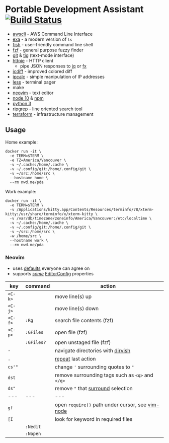 # Portable Development Assistant [![Build Status](https://drone.nwd.me/api/badges/dowdell/pda/status.svg)](https://drone.nwd.me/dowdell/pda)

  - [awscli][aws] - AWS Command Line Interface
  - [exa][exa] - a modern version of `ls`
  - [fish][fish] - user-friendly command line shell
  - [fzf][fzf] - general purpose fuzzy finder
  - [git][git] & [tig][tig] (text-mode interface)
  - [httpie][http] - HTTP client
    - pipe JSON responses to [jq][jq] or [fx][fx]
  - [icdiff][diff] - improved colored diff
  - [ipcalc][calc] - simple manipulation of IP addresses
  - [less][less] - terminal pager
  - make
  - [neovim][nvim] - text editor
  - [node 10][node] & [npm][npm]
  - [python 3][py3]
  - [ripgrep][rg] - line oriented search tool
  - [terraform][terra] - infrastructure management

[aws]: https://aws.amazon.com/cli/
[calc]:  https://linux.die.net/man/1/ipcalc
[diff]:  https://github.com/jeffkaufman/icdiff
[exa]:   https://the.exa.website/
[fish]:  https://fishshell.com/docs/current/tutorial.html
[fx]:    https://github.com/antonmedv/fx
[fzf]:   https://github.com/junegunn/fzf#-
[git]:   https://git-scm.com/docs
[http]:  https://httpie.org/doc#usage
[jq]:    https://stedolan.github.io/jq/manual/
[less]:  https://en.wikipedia.org/wiki/Less_(Unix)
[node]:  https://nodejs.org/dist/latest-v10.x/docs/api/
[npm]:   https://docs.npmjs.com/cli-documentation/
[py3]:   https://docs.python.org/3/library/
[nvim]:  https://neovim.io/doc/user/
[rg]:    https://github.com/BurntSushi/ripgrep/blob/master/GUIDE.md#user-guide
[terra]: https://www.terraform.io/docs/cli-index.html
[tig]:   https://jonas.github.io/tig/

## Usage

Home example:
```
docker run -it \
  -e TERM=$TERM \
  -e TZ=America/Vancouver \
  -v ~/.cache:/home/.cache \
  -v ~/.config/git:/home/.config/git \
  -v ~/src:/home/src \
  --hostname home \
  --rm nwd.me/pda
```

Work example:
```
docker run -it \
  -e TERM=$TERM \
  -v /Applications/kitty.app/Contents/Resources/terminfo/78/xterm-kitty:/usr/share/terminfo/x/xterm-kitty \
  -v /var/db/timezone/zoneinfo/America/Vancouver:/etc/localtime \
  -v ~/.cache:/home/.cache \
  -v ~/.config/git:/home/.config/git \
  -v ~/src:/home/src \
  -w /home/src \
  --hostname work \
  --rm nwd.me/pda
```

### Neovim

* uses [defaults][cfg] everyone can agree on
* supports [_some_][props] [EditorConfig][edit] properties

| key | command | action |
| --- | --- | --- |
| `<C-k>` | | move line(s) up |
| `<C-j>` | | move line(s) down |
| `<C-f>` | `:Rg` | search file contents (fzf) |
| `<C-p>` | `:GFiles` | open file (fzf) |
| | `:GFiles?` | open unstaged file (fzf) |
| `-` | | navigate directories with [dirvish][dirvish] |
| `.` | | [repeat][repeat] last action
| `cs'"` | | change `'` surrounding quotes to `"` |
| `dst` | | remove surrounding tags such as `<q>` and `</q>` |
| `ds"` | | remove `"` that [surround][surround] selection |
| --- | --- | --- |
| `gf` | | open `require()` path under cursor, see [vim-node][node] |
| `[I` | | look for keyword in required files |
| | `:Nedit` | |
| | `:Nopen` | |

[cfg]:      https://github.com/tpope/vim-sensible
[dirvish]:  https://github.com/justinmk/vim-dirvish
[edit]:     https://editorconfig.org
[node]:     https://github.com/moll/vim-node
[props]:    https://github.com/editorconfig/editorconfig-vim#supported-properties
[repeat]:   https://github.com/tpope/vim-repeat
[surround]: https://github.com/tpope/vim-surround
